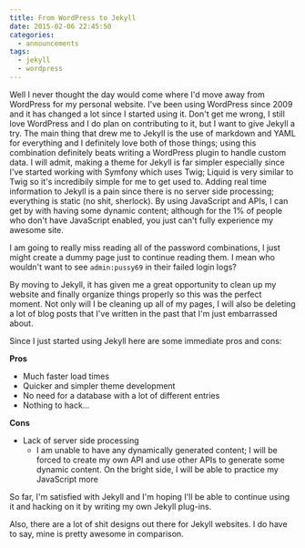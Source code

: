 ```yaml
---
title: From WordPress to Jekyll
date: 2015-02-06 22:45:50
categories:
  - announcements
tags:
  - jekyll
  - wordpress
---
```


Well I never thought the day would come where I'd move away from WordPress for my personal website. I've been using WordPress since 2009 and it has changed a lot since I started using it. Don't get me wrong, I still love WordPress and I do plan on contributing to it, but I want to give Jekyll a try. The main thing that drew me to Jekyll is the use of markdown and YAML for everything and I definitely love both of those things; using this combination definitely beats writing a WordPress plugin to handle custom data. I will admit, making a theme for Jekyll is far simpler especially since I've started working with Symfony which uses Twig; Liquid is very similar to Twig so it's incredibily simple for me to get used to. Adding real time information to Jekyll is a pain since there is no server side processing; everything is static (no shit, sherlock). By using JavaScript and APIs, I can get by with having some dynamic content; although for the 1% of people who don't have JavaScript enabled, you just can't fully experience my awesome site.

I am going to really miss reading all of the password combinations, I just might create a dummy page just to continue reading them. I mean who wouldn't want to see `admin:pussy69` in their failed login logs?

By moving to Jekyll, it has given me a great opportunity to clean up my website and finally organize things properly so this was the perfect moment. Not only will I be cleaning up all of my pages, I will also be deleting a lot of blog posts that I've written in the past that I'm just embarrassed about.

Since I just started using Jekyll here are some immediate pros and cons:

**Pros**

- Much faster load times
- Quicker and simpler theme development
- No need for a database with a lot of different entries
- Nothing to hack...

**Cons**

- Lack of server side processing
    - I am unable to have any dynamically generated content; I will be forced to create my own API and use other APIs to generate some dynamic content. On the bright side, I will be able to practice my JavaScript more

So far, I'm satisfied with Jekyll and I'm hoping I'll be able to continue using it and hacking on it by writing my own Jekyll plug-ins.

Also, there are a lot of shit designs out there for Jekyll websites. I do have to say, mine is pretty awesome in comparison.
